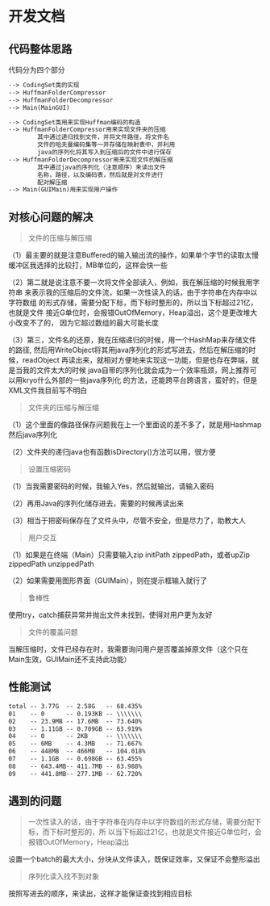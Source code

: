 # 开发文档

## 代码整体思路
代码分为四个部分
```dtd
--> CodingSet类的实现
--> HuffmanFolderCompressor
--> HuffmanFolderDecompressor
--> Main(MainGUI)
```

```dtd
--> CodingSet类用来实现Huffman编码的构造
--> HuffmanFolderCompressor用来实现文件夹的压缩
        其中通过递归找到文件，并将文件路径，将文件名
        文件的哈夫曼编码集等一并存储在映射表中，并利用
        java的序列化将其写入到压缩后的文件中进行保存
--> HuffmanFolderDecompressor用来实现文件的解压缩
        其中通过java的序列化（注意顺序）来读出文件
        名称，路径，以及编码表，然后就是对文件进行
        配对解压缩
--> Main(GUIMain)用来实现用户操作
```

## 对核心问题的解决

>文件的压缩与解压缩 

（1）最主要的就是注意Buffered的输入输出流的操作，如果单个字节的读取太慢
缓冲区我选择的比较打，MB单位的，这样会快一些

（2）第二就是说注意不要一次将文件全部读入，例如，我在解压缩的时候我用字符串
来表示我的压缩后的文件流，如果一次性读入的话，由于字符串在内存中以字符数组
的形式存储，需要分配下标，而下标时整形的，所以当下标超过21亿，也就是文件
接近G单位时，会报错OutOfMemory，Heap溢出，这个是更改堆大小改变不了的，
因为它超过数组的最大可能长度

（3）第三，文件名的还原，我在压缩递归的时候，用一个HashMap来存储文件的路径,
然后用WriteObject将其用java序列化的形式写进去，然后在解压缩的时候，readObject
再读出来，就相对方便地来实现这一功能，但是也存在弊端，就是当我的文件太大的时候
java自带的序列化就会成为一个效率瓶颈，网上推荐可以用kryo什么外部的一些java序列化
的方法，还能跨平台跨语言，蛮好的，但是XML文件我目前写不明白


>文件夹的压缩与解压缩

（1）这个里面的像路径保存问题我在上一个里面说的差不多了，就是用Hashmap然后java序列化

（2）文件夹的递归java也有函数isDirectory()方法可以用，很方便

>设置压缩密码

（1）当我需要密码的时候，我输入Yes，然后就输出，请输入密码

（2）再用Java的序列化储存进去，需要的时候再读出来

（3）相当于把密码保存在了文件头中，尽管不安全，但是尽力了，助教大人

>用户交互

（1）如果是在终端（Main）只需要输入zip initPath zippedPath，或者upZip zippedPath unzippedPath

（2）如果需要用图形界面（GUIMain），则在提示框输入就行了

>鲁棒性

使用try，catch捕获异常并抛出文件未找到，使得对用户更为友好

>文件的覆盖问题

当解压缩时，文件已经存在时，我需要询问用户是否覆盖掉原文件（这个只在Main生效，GUIMain还不支持此功能）
## 性能测试

```dtd
total -- 3.77G  -- 2.58G   -- 68.435%
01    -- 0      -- 0.193KB -- \\\\\\\
02    -- 23.9MB -- 17.6MB  -- 73.640%
03    -- 1.11GB -- 0.709GB -- 63.919%
04    -- 0      -- 2KB     -- \\\\\\\
05    -- 6MB    -- 4.3MB   -- 71.667%
06    -- 448MB  -- 466MB   -- 104.018%
07    -- 1.1GB  -- 0.698GB -- 63.455%
08    -- 643.4MB-- 411.7MB -- 63.988%
09    -- 441.8MB-- 277.1MB -- 62.720%
```

## 遇到的问题

>一次性读入的话，由于字符串在内存中以字符数组的形式存储，需要分配下标，而下标时整形的，所
以当下标超过21亿，也就是文件接近G单位时，会报错OutOfMemory，Heap溢出

设置一个batch的最大大小，分块从文件读入，既保证效率，又保证不会整形溢出

>序列化读入找不到对象

按照写进去的顺序，来读出，这样才能保证查找到相应目标